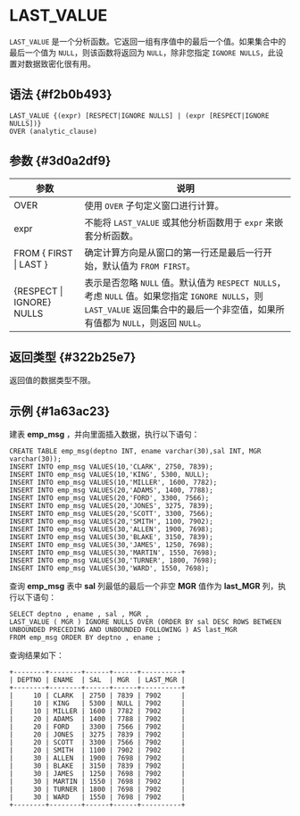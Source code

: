 LAST_VALUE 
===============================



`LAST_VALUE` 是一个分析函数。它返回一组有序值中的最后一个值。如果集合中的最后一个值为 `NULL`，则该函数将返回为 `NULL`，除非您指定 `IGNORE NULLS`，此设置对数据致密化很有用。

语法 {#f2b0b493}
--------------

    LAST_VALUE {(expr) [RESPECT|IGNORE NULLS] | (expr [RESPECT|IGNORE NULLS])}
    OVER (analytic_clause)



参数 {#3d0a2df9}
--------------



|            参数             |                                                              说明                                                               |
|---------------------------|-------------------------------------------------------------------------------------------------------------------------------|
| OVER                      | 使用 `OVER` 子句定义窗口进行计算。                                                                                                         |
| expr                      | 不能将 `LAST_VALUE` 或其他分析函数用于 `expr` 来嵌套分析函数。                                                                                    |
| FROM { FIRST \| LAST }    | 确定计算方向是从窗口的第一行还是最后一行开始，默认值为 `FROM FIRST`。                                                                                     |
| {RESPECT \| IGNORE} NULLS | 表示是否忽略 `NULL` 值。默认值为 `RESPECT NULLS`，考虑 `NULL` 值。如果您指定 `IGNORE NULLS`，则 `LAST_VALUE` 返回集合中的最后一个非空值，如果所有值都为 `NULL`，则返回 `NULL`。 |



返回类型 {#322b25e7}
----------------

返回值的数据类型不限。

示例 {#1a63ac23}
--------------

建表 **emp_msg** ，并向里面插入数据，执行以下语句：

    CREATE TABLE emp_msg(deptno INT, ename varchar(30),sal INT, MGR varchar(30));
    INSERT INTO emp_msg VALUES(10,'CLARK', 2750, 7839);       
    INSERT INTO emp_msg VALUES(10,'KING', 5300, NULL);       
    INSERT INTO emp_msg VALUES(10,'MILLER', 1600, 7782);        
    INSERT INTO emp_msg VALUES(20,'ADAMS', 1400, 7788);       
    INSERT INTO emp_msg VALUES(20,'FORD', 3300, 7566);      
    INSERT INTO emp_msg VALUES(20,'JONES', 3275, 7839);      
    INSERT INTO emp_msg VALUES(20,'SCOTT', 3300, 7566);    
    INSERT INTO emp_msg VALUES(20,'SMITH', 1100, 7902);   
    INSERT INTO emp_msg VALUES(30,'ALLEN', 1900, 7698); 
    INSERT INTO emp_msg VALUES(30,'BLAKE', 3150, 7839); 
    INSERT INTO emp_msg VALUES(30,'JAMES', 1250, 7698); 
    INSERT INTO emp_msg VALUES(30,'MARTIN', 1550, 7698);
    INSERT INTO emp_msg VALUES(30,'TURNER', 1800, 7698);
    INSERT INTO emp_msg VALUES(30,'WARD', 1550, 7698);



查询 **emp_msg** 表中 **sal** 列最低的最后一个非空 **MGR** 值作为 **last_MGR** 列，执行以下语句：

    SELECT deptno , ename , sal , MGR ,
    LAST_VALUE ( MGR ) IGNORE NULLS OVER (ORDER BY sal DESC ROWS BETWEEN UNBOUNDED PRECEDING AND UNBOUNDED FOLLOWING ) AS last_MGR 
    FROM emp_msg ORDER BY deptno , ename ;



查询结果如下：

    +--------+--------+------+------+----------+
    | DEPTNO | ENAME  | SAL  | MGR  | LAST_MGR |
    +--------+--------+------+------+----------+
    |     10 | CLARK  | 2750 | 7839 | 7902     |
    |     10 | KING   | 5300 | NULL | 7902     |
    |     10 | MILLER | 1600 | 7782 | 7902     |
    |     20 | ADAMS  | 1400 | 7788 | 7902     |
    |     20 | FORD   | 3300 | 7566 | 7902     |
    |     20 | JONES  | 3275 | 7839 | 7902     |
    |     20 | SCOTT  | 3300 | 7566 | 7902     |
    |     20 | SMITH  | 1100 | 7902 | 7902     |
    |     30 | ALLEN  | 1900 | 7698 | 7902     |
    |     30 | BLAKE  | 3150 | 7839 | 7902     |
    |     30 | JAMES  | 1250 | 7698 | 7902     |
    |     30 | MARTIN | 1550 | 7698 | 7902     |
    |     30 | TURNER | 1800 | 7698 | 7902     |
    |     30 | WARD   | 1550 | 7698 | 7902     |
    +--------+--------+------+------+----------+


